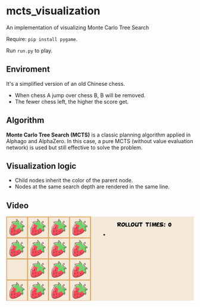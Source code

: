 # mcts_visualization
An implementation of visualizing Monte Carlo Tree Search 

Require: <code>pip install pygame</code>.

Run <code>run.py</code> to play.

## Enviroment
It's a simplified version of an old Chinese chess.
<ul>
<li>When chess A jump over chess B, B will be removed.</li>
<li>The fewer chess left, the higher the score get.</li>
</ul>

## Algorithm
**Monte Carlo Tree Search (MCTS)** is a classic planning algorithm applied in Alphago and AlphaZero.
In this case, a pure MCTS (without value evaluation network) is used but still effective to solve the problem.

## Visualization logic
<ul>
<li>Child nodes inherit the color of the parent node.</li>
<li>Nodes at the same search depth are rendered in the same line.</li>
</ul>

## Video
<img src="images/mcts_restmin_visual.gif">



